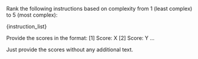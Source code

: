 Rank the following instructions based on complexity from 1 (least complex) to 5 (most complex):

{instruction_list}

Provide the scores in the format:
[1] Score: X
[2] Score: Y
...

Just provide the scores without any additional text.